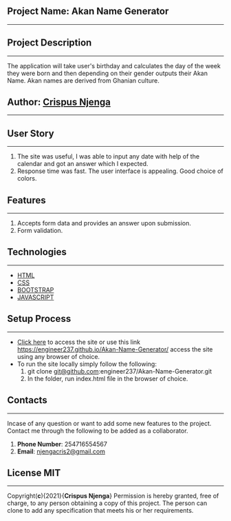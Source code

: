 ## Project Name: Akan Name Generator
____
## Project Description
____
The application will take user's birthday and calculates the day of the week they were born and then depending on their gender outputs their Akan Name. Akan names are derived from Ghanian culture.


## Author: [Crispus Njenga](https://github.com/engineer237)
____
## User Story
___
1. The site was useful, I was able to input any date with help of the calendar and got an answer which I expected.
2. Response time was fast. The user interface is appealing. Good choice of colors.
## Features
___
1. Accepts form data and provides an answer upon submission.
2. Form validation.
## Technologies 
____
* [HTML](https://developer.mozilla.org/en-US/docs/Web/html)
* [CSS](https://developer.mozilla.org/en-US/docs/Web/css)
* [BOOTSTRAP](https://getbootstrap.com/docs/5.0/getting-started/introduction/)
* [JAVASCRIPT](https://developer.mozilla.org/en-US/docs/Web/JavaScript)
## Setup Process
____
* [Click here](https://engineer237.github.io/Akan-Name-Generator/) to access the site or use this link https://engineer237.github.io/Akan-Name-Generator/ access the site using any browser of choice.
* To run the site locally simply follow the following:
    1. git clone git@github.com:engineer237/Akan-Name-Generator.git
    2. In the folder, run index.html file in the browser of choice.
    
## Contacts
____
Incase of any question or want to add some new features to the project. Contact me through the following to be added as a collaborator.<br>
1. __Phone Number__: 254716554567
2. __Email__: njengacris2@gmail.com

## __License MIT__
____
Copyright(__c__){2021}{__Crispus Njenga__} Permission is hereby granted, free of charge, to any person obtaining a copy of this project. The person can clone to add any specification that meets his or her requirements.